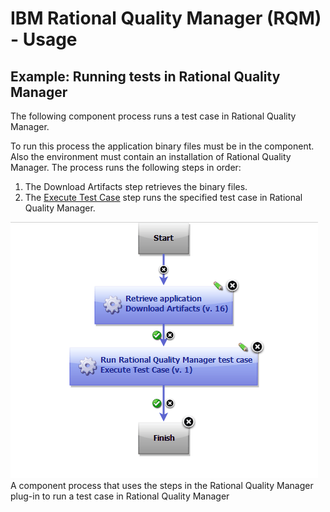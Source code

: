 
# IBM Rational Quality Manager (RQM) - Usage


## Example: Running tests in Rational Quality Manager

The following component process runs a test case in Rational Quality Manager.

To run this process the application binary files must be in the component. Also the environment must contain an installation of Rational Quality Manager. The process runs the following steps in order:

1. The Download Artifacts step retrieves the binary files.
2. The [Execute Test Case](steps.md#execute-test-case) step runs the specified test case in Rational Quality Manager.

[![A component process that uses the steps in the Rational Quality Manager plug-in to run a test case in Rational Quality Manager](media/rationalqualitymanager_a.gif)](media/rationalqualitymanager_a.gif)
A component process that uses the steps in the Rational Quality Manager plug-in to run a test case in Rational Quality Manager

